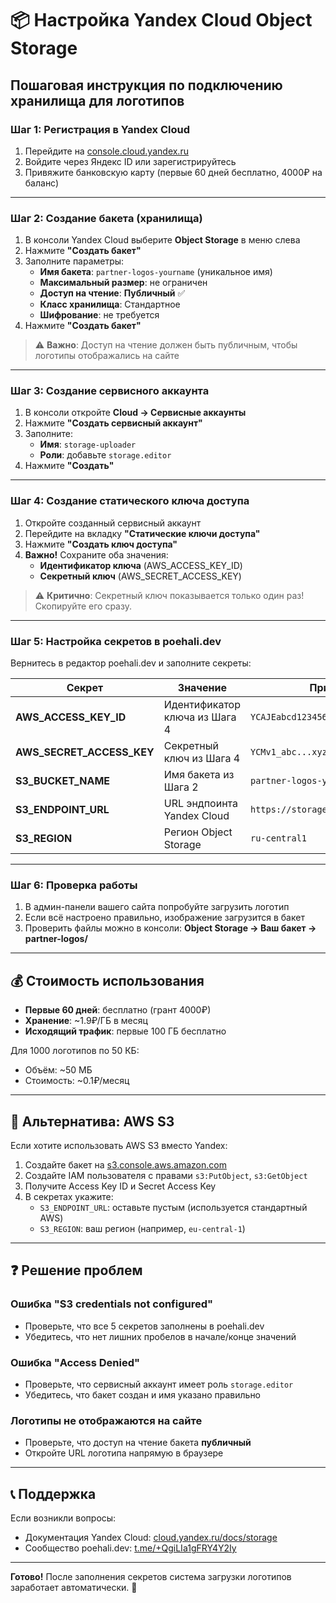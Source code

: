 # 📦 Настройка Yandex Cloud Object Storage

## Пошаговая инструкция по подключению хранилища для логотипов

### Шаг 1: Регистрация в Yandex Cloud

1. Перейдите на [console.cloud.yandex.ru](https://console.cloud.yandex.ru)
2. Войдите через Яндекс ID или зарегистрируйтесь
3. Привяжите банковскую карту (первые 60 дней бесплатно, 4000₽ на баланс)

---

### Шаг 2: Создание бакета (хранилища)

1. В консоли Yandex Cloud выберите **Object Storage** в меню слева
2. Нажмите **"Создать бакет"**
3. Заполните параметры:
   - **Имя бакета**: `partner-logos-yourname` (уникальное имя)
   - **Максимальный размер**: не ограничен
   - **Доступ на чтение**: **Публичный** ✅
   - **Класс хранилища**: Стандартное
   - **Шифрование**: не требуется
4. Нажмите **"Создать бакет"**

> ⚠️ **Важно**: Доступ на чтение должен быть публичным, чтобы логотипы отображались на сайте

---

### Шаг 3: Создание сервисного аккаунта

1. В консоли откройте **Cloud → Сервисные аккаунты**
2. Нажмите **"Создать сервисный аккаунт"**
3. Заполните:
   - **Имя**: `storage-uploader`
   - **Роли**: добавьте `storage.editor`
4. Нажмите **"Создать"**

---

### Шаг 4: Создание статического ключа доступа

1. Откройте созданный сервисный аккаунт
2. Перейдите на вкладку **"Статические ключи доступа"**
3. Нажмите **"Создать ключ доступа"**
4. **Важно!** Сохраните оба значения:
   - **Идентификатор ключа** (AWS_ACCESS_KEY_ID)
   - **Секретный ключ** (AWS_SECRET_ACCESS_KEY)

> ⚠️ **Критично**: Секретный ключ показывается только один раз! Скопируйте его сразу.

---

### Шаг 5: Настройка секретов в poehali.dev

Вернитесь в редактор poehali.dev и заполните секреты:

| Секрет | Значение | Пример |
|--------|----------|--------|
| **AWS_ACCESS_KEY_ID** | Идентификатор ключа из Шага 4 | `YCAJEabcd1234567890` |
| **AWS_SECRET_ACCESS_KEY** | Секретный ключ из Шага 4 | `YCMv1_abc...xyz` |
| **S3_BUCKET_NAME** | Имя бакета из Шага 2 | `partner-logos-yourname` |
| **S3_ENDPOINT_URL** | URL эндпоинта Yandex Cloud | `https://storage.yandexcloud.net` |
| **S3_REGION** | Регион Object Storage | `ru-central1` |

---

### Шаг 6: Проверка работы

1. В админ-панели вашего сайта попробуйте загрузить логотип
2. Если всё настроено правильно, изображение загрузится в бакет
3. Проверить файлы можно в консоли: **Object Storage → Ваш бакет → partner-logos/**

---

## 💰 Стоимость использования

- **Первые 60 дней**: бесплатно (грант 4000₽)
- **Хранение**: ~1.9₽/ГБ в месяц
- **Исходящий трафик**: первые 100 ГБ бесплатно

Для 1000 логотипов по 50 КБ:
- Объём: ~50 МБ
- Стоимость: ~0.1₽/месяц

---

## 🔧 Альтернатива: AWS S3

Если хотите использовать AWS S3 вместо Yandex:

1. Создайте бакет на [s3.console.aws.amazon.com](https://s3.console.aws.amazon.com)
2. Создайте IAM пользователя с правами `s3:PutObject`, `s3:GetObject`
3. Получите Access Key ID и Secret Access Key
4. В секретах укажите:
   - `S3_ENDPOINT_URL`: оставьте пустым (используется стандартный AWS)
   - `S3_REGION`: ваш регион (например, `eu-central-1`)

---

## ❓ Решение проблем

### Ошибка "S3 credentials not configured"
- Проверьте, что все 5 секретов заполнены в poehali.dev
- Убедитесь, что нет лишних пробелов в начале/конце значений

### Ошибка "Access Denied"
- Проверьте, что сервисный аккаунт имеет роль `storage.editor`
- Убедитесь, что бакет создан и имя указано правильно

### Логотипы не отображаются на сайте
- Проверьте, что доступ на чтение бакета **публичный**
- Откройте URL логотипа напрямую в браузере

---

## 📞 Поддержка

Если возникли вопросы:
- Документация Yandex Cloud: [cloud.yandex.ru/docs/storage](https://cloud.yandex.ru/docs/storage)
- Сообщество poehali.dev: [t.me/+QgiLIa1gFRY4Y2Iy](https://t.me/+QgiLIa1gFRY4Y2Iy)

---

**Готово!** После заполнения секретов система загрузки логотипов заработает автоматически. 🚀
